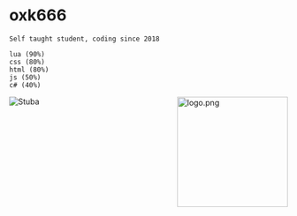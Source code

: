# oxk666
```
Self taught student, coding since 2018

lua (90%)
css (80%)
html (80%)
js (50%)
c# (40%)
```


<img align="right" src="https://raw.githubusercontent.com/ecriminal/ecriminal/main/assets/cannabis.png" alt="logo.png" width="200" /> 



<img src="https://komarev.com/ghpvc/?username=oxk666" alt="Stuba" />
